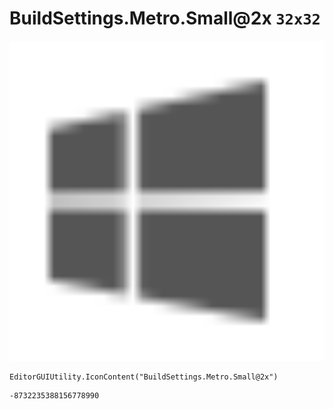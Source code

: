 # BuildSettings.Metro.Small@2x `32x32`
<img src="/img/BuildSettings.Metro.Small@2x.png" width=512 height=512>

``` CSharp
EditorGUIUtility.IconContent("BuildSettings.Metro.Small@2x")
```
```
-8732235388156778990
```
